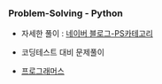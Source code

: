### Problem-Solving - Python

- 자세한 풀이 : [네이버 블로그-PS카테고리](https://blog.naver.com/llhbum)

- 코딩테스트 대비 문제풀이

- [프로그래머스](https://github.com/llhbum/Problem-Solving_JAVA/tree/master/src/Programmers)

